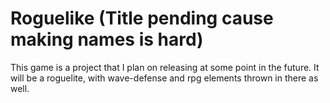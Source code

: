# Roguelike (Title pending cause making names is hard)
This game is a project that I plan on releasing at some point in the future. It will be a roguelite, with wave-defense and rpg elements thrown in there as well.
